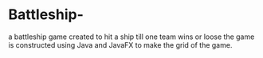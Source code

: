 # Battleship-
a battleship game created to hit a ship till one team wins or loose
the game is constructed using Java and JavaFX to make the grid of the game.
